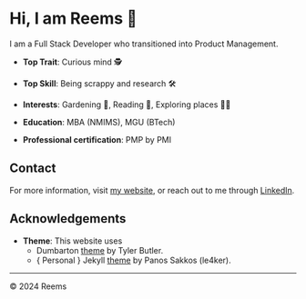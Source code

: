 # Hi, I am Reems 👋

I am a Full Stack Developer who transitioned into Product Management.

- **Top Trait**: Curious mind 🕵️
- **Top Skill**: Being scrappy and research 🛠️
- **Interests**: Gardening 🌱, Reading 📔, Exploring places 🚵‍♀️

- **Education**: MBA (NMIMS), MGU (BTech)
- **Professional certification**: PMP by PMI

## Contact

For more information, visit [my website](https://reemstk.github.io/contact.html), or reach out to me through [LinkedIn](https://www.linkedin.com/in/reemstk/).

## Acknowledgements

- **Theme**: This website uses
  - Dumbarton [theme](https://github.com/tcbutler320/Jekyll-Theme-Dumbarton) by Tyler Butler.
  - { Personal } Jekyll [theme](https://github.com/le4ker/personal-jekyll-theme) by Panos Sakkos (le4ker).

---

© 2024 Reems
